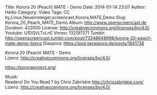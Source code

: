 Title: Korora 20 (Peach) MATE - Demo
Date: 2014-01-14 23:07
Author: Heiko
Category: Video
Tags: CC by,Linux,Neueinsteiger,screencast,Korora,MATE,Demo
Slug: Korora_20_Peach_MATE_Demo
Album: http://www.openscreencast.de
Duration: 422000
License: http://creativecommons.org/licenses/by/4.0/
Youtube: U1DQVLTvLnE
Vimeo: 132197271
Tumblr: http://openscreencast.tumblr.com/post/73348648998/korora-20-peach-mate-demo-lizenz
Diaspora: https://pod.geraspora.de/posts/1841738

Korora 20 (Peach) MATE - Demo  
Lizenz: <http://creativecommons.org/licenses/by/4.0/>  
  
<https://kororaproject.org/>  
  
Musik:  
Readers! Do You Read ? by Chris Zabriskie <http://chriszabriskie.com/>  
Lizenz: <http://creativecommons.org/licenses/by/4.0/>

